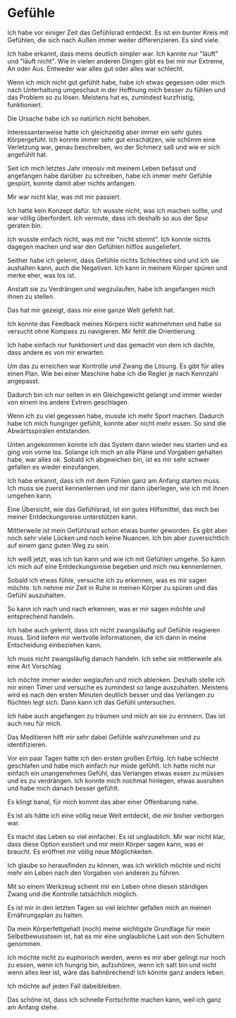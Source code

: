 # Gefühle

Ich habe vor einiger Zeit das Gefühlsrad entdeckt. Es ist ein bunter Kreis mit Gefühlen, die sich nach Außen immer weiter differenzieren. Es sind viele.

Ich habe erkannt, dass meins deutlich simpler war. Ich kannte nur "läuft" und "läuft nicht". Wie in vielen anderen Dingen gibt es bei mir nur Extreme, An oder Aus. Entweder war alles gut oder alles war schlecht.

Wenn ich mich nicht gut gefühlt habe, habe ich etwas gegessen oder mich nach Unterhaltung umgeschaut in der Hoffnung mich besser zu fühlen und das Problem so zu lösen. Meistens hat es, zumindest kurzfristig, funktioniert.

Die Ursache habe ich so natürlich nicht behoben.

Interessanterweise hatte ich gleichzeitig aber immer ein sehr gutes Körpergefühl. Ich konnte immer sehr gut einschätzen, wie schlimm eine Verletzung war, genau beschreiben, wo der Schmerz saß und wie er sich angefühlt hat.

Seit ich mich letztes Jahr intensiv mit meinem Leben befasst und angefangen habe darüber zu schreiben, habe ich immer mehr Gefühle gespürt, konnte damit aber nichts anfangen.

Mir war nicht klar, was mit mir passiert.

Ich hatte kein Konzept dafür. Ich wusste nicht, was ich machen sollte, und war völlig überfordert. Ich vermute, dass ich deshalb so aus der Spur geraten bin.

Ich wusste einfach nicht, was mit mir "nicht stimmt". Ich konnte nichts dagegen machen und war den Gefühlen hilflos ausgeliefert.

Seither habe ich gelernt, dass Gefühle nichts Schlechtes sind und ich sie aushalten kann, auch die Negativen. Ich kann in meinem Körper spüren und merke eher, was los ist.

Anstatt sie zu Verdrängen und wegzulaufen, habe ich angefangen mich ihnen zu stellen.

Das hat mir gezeigt, dass mir eine ganze Welt gefehlt hat.

Ich konnte das Feedback meines Körpers nicht wahrnehmen und habe so versucht ohne Kompass zu navigieren. Mir fehlt die Orientierung.

Ich habe einfach nur funktioniert und das gemacht von dem ich dachte, dass andere es von mir erwarten.

Um das zu erreichen war Kontrolle und Zwang die Lösung. Es gibt für alles einen Plan. Wie bei einer Maschine habe ich die Regler je nach Kennzahl angepasst.

Dadurch bin ich nur selten in ein Gleichgewicht gelangt und immer wieder von einem ins andere Extrem geschlagen.

Wenn ich zu viel gegessen habe, musste ich mehr Sport machen. Dadurch habe ich mich hungriger gefühlt, konnte aber nicht mehr essen. So sind die Abwärtsspiralen entstanden.

Unten angekommen konnte ich das System dann wieder neu starten und es ging von vorne los. Solange ich mich an alle Pläne und Vorgaben gehalten habe, war alles ok. Sobald ich abgewichen bin, ist es mir sehr schwer gefallen es wieder einzufangen.

Ich habe erkannt, dass ich mit dem Fühlen ganz am Anfang starten muss. Ich muss sie zuerst kennenlernen und mir dann überlegen, wie ich mit ihnen umgehen kann.

Eine Übersicht, wie das Gefühlsrad, ist ein gutes Hilfsmittel, das mich bei meiner Entdeckungsreise unterstützen kann.

Mittlerweile ist mein Gefühlsrad schon etwas bunter geworden. Es gibt aber noch sehr viele Lücken und noch keine Nuancen. Ich bin aber zuversichtlich auf einem ganz guten Weg zu sein.

Ich weiß jetzt, was ich tun kann und wie ich mit Gefühlen umgehe. So kann ich mich auf eine Entdeckungsreise begeben und mich neu kennenlernen.

Sobald ich etwas fühle, versuche ich zu erkennen, was es mir sagen möchte. Ich nehme mir Zeit in Ruhe in meinen Körper zu spüren und das Gefühl auszuhalten.

So kann ich nach und nach erkennen, was er mir sagen möchte und entsprechend handeln.

Ich habe auch gelernt, dass ich nicht zwangsläufig auf Gefühle reagieren muss. Sind liefern mir wertvolle Informationen, die ich dann in meine Entscheidung einbeziehen kann.

Ich muss nicht zwangsläufig danach handeln. Ich sehe sie mittlerweile als eine Art Vorschlag.

Ich möchte immer wieder weglaufen und mich ablenken. Deshalb stelle ich mir einen Timer und versuche es zumindest so lange auszuhalten. Meistens wird es nach den ersten Minuten deutlich besser und das Verlangen zu flüchten legt sich. Dann kann ich das Gefühl untersuchen.

Ich habe auch angefangen zu träumen und mich an sie zu erinnern. Das ist auch neu für mich.

Das Meditieren hilft mir sehr dabei Gefühle wahrzunehmen und zu identifizieren.

Vor ein paar Tagen hatte ich den ersten großen Erfolg. Ich habe schlecht geschlafen und habe mich einfach nur müde gefühlt. Ich hatte nicht nur einfach ein unangenehmes Gefühl, das Verlangen etwas essen zu müssen und es zu verdrängen. Ich konnte mich nochmal hinlegen, etwas ausruhen und habe mich danach besser gefühlt.

Es klingt banal, für mich kommt das aber einer Offenbarung nahe.

Es ist als hätte ich eine völlig neue Welt entdeckt, die mir bisher verborgen war.

Es macht das Leben so viel einfacher. Es ist unglaublich. Mir war nicht klar, dass diese Option existiert und mir mein Körper sagen kann, was er braucht. Es eröffnet mir völlig neue Möglichkeiten.

Ich glaube so herausfinden zu können, was ich wirklich möchte und nicht mehr ein Leben nach den Vorgaben von anderen zu führen.

Mit so einem Werkzeug scheint mir ein Leben ohne diesen ständigen Zwang und die Kontrolle tatsächlich möglich.

Es ist mir in den letzten Tagen so viel leichter gefallen mich an meinen Ernährungsplan zu halten.

Da mein Körperfettgehalt (noch) meine wichtigste Grundlage für mein Selbstbewusstsein ist, hat es mir eine unglaubliche Last von den Schultern genommen.

Ich möchte nicht zu euphorisch werden, wenn es mir aber gelingt nur noch zu essen, wenn ich hungrig bin, aufzuhören, wenn ich satt bin und nicht wenn alles leer ist, wäre das bahnbrechend! Ich könnte ganz anders leben.

Ich möchte auf jeden Fall dabeibleiben.

Das schöne ist, dass ich schnelle Fortschritte machen kann, weil ich ganz am Anfang stehe.
